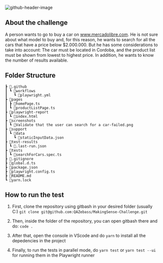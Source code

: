 
![github-header-image](https://github.com/user-attachments/assets/d797e3c5-1e8a-4f8b-90f7-b8450889f771)
## About the challenge
A person wants to go to buy a car on www.mercadolibre.com. He is not sure about what model to buy and, for this reason, he wants to search for all the cars that have a price below
$2.000.000. But he has some considerations to take into account: The car must be located in Cordoba, and the product list must be shown from lowest to highest price. In addition, he wants to
know the number of results available.

## Folder Structure
```
┣ 📂.github
┃ ┗ 📂workflows
┃   ┗ 📜playwright.yml
┣ 📂pages
┃ ┣ 📜homePage.ts
┃ ┗ 📜productListPage.ts
┣ 📂playwright-report
┃ ┗ 📜index.html
┣ 📂screenshots
┃ ┗ 📜Validate that the user can search for a car-failed.png
┣ 📂support
┃ ┗ 📂data
┃   ┗ 📜staticInputData.json
┣ 📂test-results
┃ ┗ 📜.last-run.json
┣ 📂tests
┃ ┗ 📜searchForCars.spec.ts
┣ 📜.gitignore
┣ 📜global.d.ts
┣ 📜package.json
┣ 📜playwright.config.ts
┣ 📜README.md
┗ 📜yarn.lock
```
## How to run the test

1. First, clone the repository using gitbash in your desired folder (usually C:)
```git clone git@github.com:QAZebass/MakingSense-Challenge.git```

2. Then, inside the folder of the repository, you can open gitbash there and do:
```code .```

3. After that, open the console in VScode and do ```yarn``` to install all the depedencies in the project

4. Finally, to run the tests in parallel mode, do
```yarn test``` or ```yarn test --ui``` for running them in the Playwright runner
